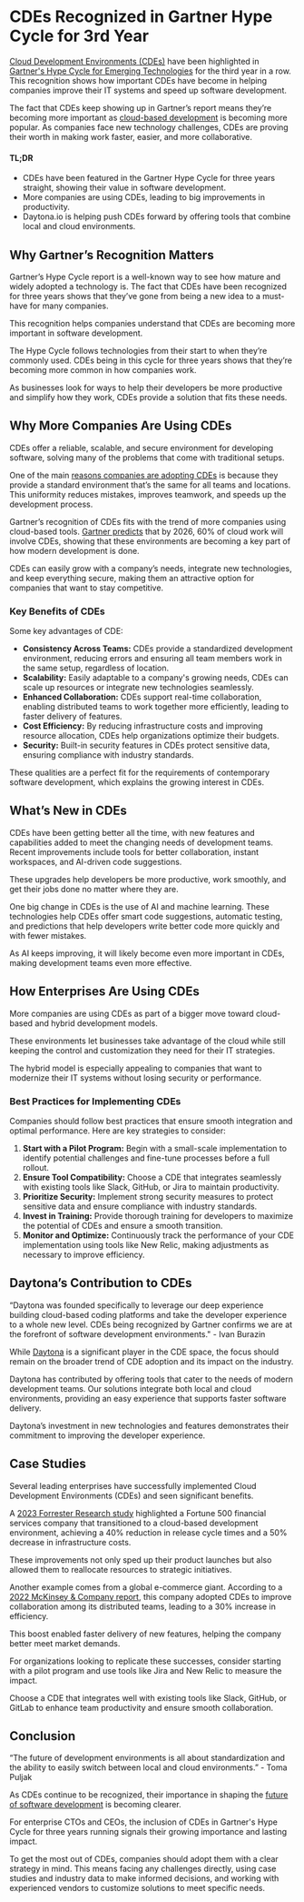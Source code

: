 # **CDEs Recognized in Gartner Hype Cycle for 3rd Year**

[Cloud Development Environments (CDEs)](https://www.daytona.io/definitions/c/cloud-based-development-environment-cde) have been highlighted in [Gartner's Hype Cycle for Emerging Technologies](https://www.gartner.com/en/articles/what-s-new-in-the-2023-gartner-hype-cycle-for-emerging-technologies) for the third year in a row. This recognition shows how important CDEs have become in helping companies improve their IT systems and speed up software development.

The fact that CDEs keep showing up in Gartner’s report means they’re becoming more important as [cloud-based development](https://www.daytona.io/definitions/c/cloud-ide) is becoming more popular. As companies face new technology challenges, CDEs are proving their worth in making work faster, easier, and more collaborative.

#### **TL;DR**

* CDEs have been featured in the Gartner Hype Cycle for three years straight, showing their value in software development.  
* More companies are using CDEs, leading to big improvements in productivity.  
* Daytona.io is helping push CDEs forward by offering tools that combine local and cloud environments.

## **Why Gartner’s Recognition Matters**

Gartner’s Hype Cycle report is a well-known way to see how mature and widely adopted a technology is. The fact that CDEs have been recognized for three years shows that they’ve gone from being a new idea to a must-have for many companies. 

This recognition helps companies understand that CDEs are becoming more important in software development.

The Hype Cycle follows technologies from their start to when they’re commonly used. CDEs being in this cycle for three years shows that they’re becoming more common in how companies work. 

As businesses look for ways to help their developers be more productive and simplify how they work, CDEs provide a solution that fits these needs.

## **Why More Companies Are Using CDEs**

CDEs offer a reliable, scalable, and secure environment for developing software, solving many of the problems that come with traditional setups. 

One of the main [reasons companies are adopting CDEs](https://www.daytona.io/dotfiles/the-rise-of-cloud-development-environments) is because they provide a standard environment that’s the same for all teams and locations. This uniformity reduces mistakes, improves teamwork, and speeds up the development process.

Gartner’s recognition of CDEs fits with the trend of more companies using cloud-based tools. [Gartner predicts](https://www.gitpod.io/blog/gartner-2023-cde-hypecycle) that by 2026, 60% of cloud work will involve CDEs, showing that these environments are becoming a key part of how modern development is done. 

CDEs can easily grow with a company’s needs, integrate new technologies, and keep everything secure, making them an attractive option for companies that want to stay competitive.

### **Key Benefits of CDEs**

Some key advantages of CDE:

* **Consistency Across Teams:** CDEs provide a standardized development environment, reducing errors and ensuring all team members work in the same setup, regardless of location.  
* **Scalability:** Easily adaptable to a company's growing needs, CDEs can scale up resources or integrate new technologies seamlessly.  
* **Enhanced Collaboration:** CDEs support real-time collaboration, enabling distributed teams to work together more efficiently, leading to faster delivery of features.  
* **Cost Efficiency:** By reducing infrastructure costs and improving resource allocation, CDEs help organizations optimize their budgets.  
* **Security:** Built-in security features in CDEs protect sensitive data, ensuring compliance with industry standards.

These qualities are a perfect fit for the requirements of contemporary software development, which explains the growing interest in CDEs.

## **What’s New in CDEs**

CDEs have been getting better all the time, with new features and capabilities added to meet the changing needs of development teams. Recent improvements include tools for better collaboration, instant workspaces, and AI-driven code suggestions. 

These upgrades help developers be more productive, work smoothly, and get their jobs done no matter where they are.

One big change in CDEs is the use of AI and machine learning. These technologies help CDEs offer smart code suggestions, automatic testing, and predictions that help developers write better code more quickly and with fewer mistakes. 

As AI keeps improving, it will likely become even more important in CDEs, making development teams even more effective.

## **How Enterprises Are Using CDEs**

More companies are using CDEs as part of a bigger move toward cloud-based and hybrid development models. 

These environments let businesses take advantage of the cloud while still keeping the control and customization they need for their IT strategies. 

The hybrid model is especially appealing to companies that want to modernize their IT systems without losing security or performance.

### **Best Practices for Implementing CDEs**

Companies should follow best practices that ensure smooth integration and optimal performance. Here are key strategies to consider:

1. **Start with a Pilot Program:** Begin with a small-scale implementation to identify potential challenges and fine-tune processes before a full rollout.  
2. **Ensure Tool Compatibility:** Choose a CDE that integrates seamlessly with existing tools like Slack, GitHub, or Jira to maintain productivity.  
3. **Prioritize Security:** Implement strong security measures to protect sensitive data and ensure compliance with industry standards.  
4. **Invest in Training:** Provide thorough training for developers to maximize the potential of CDEs and ensure a smooth transition.  
5. **Monitor and Optimize:** Continuously track the performance of your CDE implementation using tools like New Relic, making adjustments as necessary to improve efficiency.

## **Daytona’s Contribution to CDEs**

“Daytona was founded specifically to leverage our deep experience building cloud-based coding platforms and take the developer experience to a whole new level. CDEs being recognized by Gartner confirms we are at the forefront of software development environments." \- Ivan Burazin

While [Daytona](https://www.daytona.io/) is a significant player in the CDE space, the focus should remain on the broader trend of CDE adoption and its impact on the industry. 

Daytona has contributed by offering tools that cater to the needs of modern development teams. Our solutions integrate both local and cloud environments, providing an easy experience that supports faster software delivery.

Daytona’s investment in new technologies and features demonstrates their commitment to improving the developer experience.

## **Case Studies**

Several leading enterprises have successfully implemented Cloud Development Environments (CDEs) and seen significant benefits. 

A [2023 Forrester Research study](https://www.forrester.com/report/the-top-10-trends-in-cloud-2023/RES179876) highlighted a Fortune 500 financial services company that transitioned to a cloud-based development environment, achieving a 40% reduction in release cycle times and a 50% decrease in infrastructure costs. 

These improvements not only sped up their product launches but also allowed them to reallocate resources to strategic initiatives.

Another example comes from a global e-commerce giant. According to a [2022 McKinsey & Company report](https://www.mckinsey.com/\~/media/mckinsey/industries/financial%20services/our%20insights/the%202022%20mckinsey%20global%20payments%20report/the-2022-mckinsey-global-payments-report.pdf), this company adopted CDEs to improve collaboration among its distributed teams, leading to a 30% increase in efficiency. 

This boost enabled faster delivery of new features, helping the company better meet market demands.

For organizations looking to replicate these successes, consider starting with a pilot program and use tools like Jira and New Relic to measure the impact. 

Choose a CDE that integrates well with existing tools like Slack, GitHub, or GitLab to enhance team productivity and ensure smooth collaboration.

## **Conclusion**

“The future of development environments is all about standardization and the ability to easily switch between local and cloud environments.” \- Toma Puljak

As CDEs continue to be recognized, their importance in shaping the [future of software development](https://www.daytona.io/dotfiles/the-future-of-cloud-development-environments) is becoming clearer. 

For enterprise CTOs and CEOs, the inclusion of CDEs in Gartner's Hype Cycle for three years running signals their growing importance and lasting impact.

To get the most out of CDEs, companies should adopt them with a clear strategy in mind. This means facing any challenges directly, using case studies and industry data to make informed decisions, and working with experienced vendors to customize solutions to meet specific needs.

